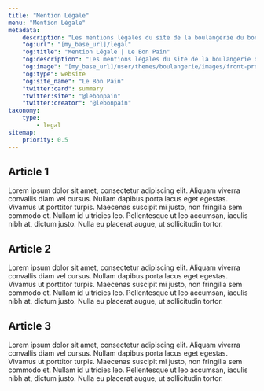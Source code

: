 ```yaml
---
title: "Mention Légale"
menu: "Mention Légale"
metadata:
    description: "Les mentions légales du site de la boulangerie du bon pain"
    "og:url": "[my_base_url]/legal"
    "og:title": "Mention Légale | Le Bon Pain"
    "og:description": "Les mentions légales du site de la boulangerie du bon pain"
    "og:image": "[my_base_url]/user/themes/boulangerie/images/front-product.jpg"
    "og:type": website
    "og:site_name": "Le Bon Pain"
    "twitter:card": summary
    "twitter:site": "@lebonpain"
    "twitter:creator": "@lebonpain"
taxonomy:
    type:
        - legal
sitemap:
    priority: 0.5
---
```


<h2>Article 1</h2>
<p>Lorem ipsum dolor sit amet, consectetur adipiscing elit. Aliquam viverra convallis diam vel cursus. Nullam dapibus porta lacus eget egestas. Vivamus ut porttitor turpis. Maecenas suscipit mi justo, non fringilla sem commodo et. Nullam id ultricies leo. Pellentesque ut leo accumsan, iaculis nibh at, dictum justo. Nulla eu placerat augue, ut sollicitudin tortor.</p>
<h2>Article 2</h2>
<p>Lorem ipsum dolor sit amet, consectetur adipiscing elit. Aliquam viverra convallis diam vel cursus. Nullam dapibus porta lacus eget egestas. Vivamus ut porttitor turpis. Maecenas suscipit mi justo, non fringilla sem commodo et. Nullam id ultricies leo. Pellentesque ut leo accumsan, iaculis nibh at, dictum justo. Nulla eu placerat augue, ut sollicitudin tortor.</p>
<h2>Article 3</h2>
<p>Lorem ipsum dolor sit amet, consectetur adipiscing elit. Aliquam viverra convallis diam vel cursus. Nullam dapibus porta lacus eget egestas. Vivamus ut porttitor turpis. Maecenas suscipit mi justo, non fringilla sem commodo et. Nullam id ultricies leo. Pellentesque ut leo accumsan, iaculis nibh at, dictum justo. Nulla eu placerat augue, ut sollicitudin tortor.</p>
